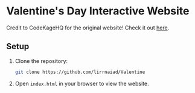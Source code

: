 # Valentine's Day Interactive Website

Credit to CodeKageHQ for the original website! Check it out [here](https://github.com/CodeKageHQ/Ask-out-your-Valentine).


## Setup

1. Clone the repository:
   ```bash
   git clone https://github.com/lirrnaiad/Valentine
   ```
3. Open ```index.html``` in your browser to view the website.
